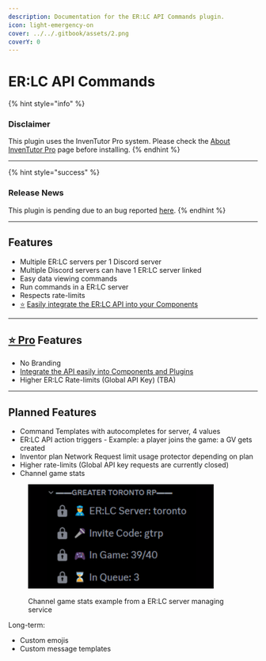 ```yaml
---
description: Documentation for the ER:LC API Commands plugin.
icon: light-emergency-on
cover: ../../.gitbook/assets/2.png
coverY: 0
---
```


# ER:LC API Commands

{% hint style="info" %}
### Disclaimer

This plugin uses the InvenTutor Pro system. Please check the [About InvenTutor Pro](https://app.gitbook.com/s/6H1YA21Oj3zO6OvS8OBs/about-inventutor-pro "mention") page before installing.
{% endhint %}

***

{% hint style="success" %}
### **Release News**

This plugin is pending due to an bug reported [here](https://forum.inventor.gg/t/flow-attempting-to-use-an-non-existant-cb/4633/3?u=8bitoe).
{% endhint %}

***

## Features

* Multiple ER:LC servers per 1 Discord server
* Multiple Discord servers can have 1 ER:LC server linked
* Easy data viewing commands
* Run commands in a ER:LC server
* Respects rate-limits
* [⭐](https://app.gitbook.com/s/6H1YA21Oj3zO6OvS8OBs/about-inventutor-pro) [Easily integrate the ER:LC API into your Components](integrate-api-into-components.md)

***

## [⭐ Pro](https://app.gitbook.com/s/6H1YA21Oj3zO6OvS8OBs/about-inventutor-pro) Features

* No Branding
* [Integrate the API easily into Components and Plugins](integrate-api-into-components.md)
* Higher ER:LC Rate-limits (Global API Key) (TBA)

***

## Planned Features

* Command Templates with autocompletes for server, 4 values
* ER:LC API action triggers  - Example: a player joins the game: a GV gets created
* Inventor plan Network Request limit usage protector depending on plan
* Higher rate-limits (Global API key requests are currently closed)
* Channel game stats

<figure><img src="../../.gitbook/assets/erlcvcstats.webp" alt="" width="375"><figcaption><p>Channel game stats example from a ER:LC server managing service</p></figcaption></figure>

Long-term:

* Custom emojis
* Custom message templates
